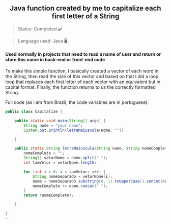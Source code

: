 <h2 align="center">Java function created by me to capitalize each first letter of a String </h2>

>Status: Completed ✔️

>Language used: Java 🖥️

#### Used normally in projects that need to read a name of user and return or store this name in back-end or front-end code

To make this simple function, I basically created a vector of each word in the String, then read the size of this vector and based on that I did a loop loop that replaces each first letter of each vector with an equivalent but in capital format. Finally, the function returns to us the correctly formatted String.

Full code (as i am from Brazil, the code variables are in portuguese):
~~~java
public class Capitalize {

	public static void main(String[] args) {
		String nome = "your name";
		System.out.println(letraMaiuscula(nome, ""));

	}

	public static String letraMaiuscula(String nome, String nomeCompleto) {
		nomeCompleto = "";
		String[] vetorNome = nome.split(" ");
		int tamVetor = vetorNome.length;

		for (int i = 0; i < tamVetor; i++) {
			String nomeSeparado = vetorNome[i];
			nome = nomeSeparado.substring(0, 1).toUpperCase().concat(nomeSeparado.substring(1));
			nomeCompleto += nome.concat(" ");
		}
		return (nomeCompleto);

	}

}
~
